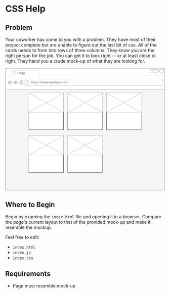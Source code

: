 # CSS Help

## Problem
Your coworker has come to you with a problem.  They have most of their project complete but are unable to figure out the last bit of css.  All of the cards needs to form into rows of three columns. They know you are the right person for the job.  You can get it to look right -- or at least close to right. They hand you a crude mock-up of what they are looking for.

<img src="assets/images/sketch.png"/>

## Where to Begin
Begin by examing the `index.html` file and opening it in a browser.  Compare the page's current layout to that of the provided mock-up and make it resemble the mockup.

Feel free to edit:
* `index.html`
* `index.js`
* `index.css`

## Requirements
* Page must resemble mock-up